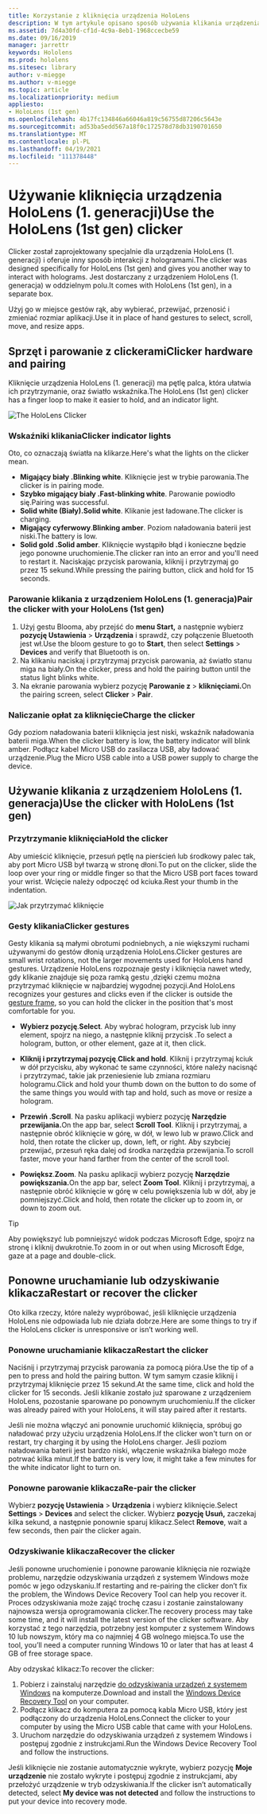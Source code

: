```yaml
---
title: Korzystanie z kliknięcia urządzenia HoloLens
description: W tym artykule opisano sposób używania klikania urządzenia HoloLens, w tym parowania, ładowania i odzyskiwania.
ms.assetid: 7d4a30fd-cf1d-4c9a-8eb1-1968ccecbe59
ms.date: 09/16/2019
manager: jarrettr
keywords: Hololens
ms.prod: hololens
ms.sitesec: library
author: v-miegge
ms.author: v-miegge
ms.topic: article
ms.localizationpriority: medium
appliesto:
- HoloLens (1st gen)
ms.openlocfilehash: 4b17fc134846a66046a819c56755d87206c5643e
ms.sourcegitcommit: ad53ba5edd567a18f0c172578d78db3190701650
ms.translationtype: MT
ms.contentlocale: pl-PL
ms.lasthandoff: 04/19/2021
ms.locfileid: "111378448"
---
```

# <a name="use-the-hololens-1st-gen-clicker"></a><span data-ttu-id="dda2f-104">Używanie kliknięcia urządzenia HoloLens (1. generacji)</span><span class="sxs-lookup"><span data-stu-id="dda2f-104">Use the HoloLens (1st gen) clicker</span></span>

<span data-ttu-id="dda2f-105">Clicker został zaprojektowany specjalnie dla urządzenia HoloLens (1. generacji) i oferuje inny sposób interakcji z hologramami.</span><span class="sxs-lookup"><span data-stu-id="dda2f-105">The clicker was designed specifically for HoloLens (1st gen) and gives you another way to interact with holograms.</span></span> <span data-ttu-id="dda2f-106">Jest dostarczany z urządzeniem HoloLens (1. generacja) w oddzielnym polu.</span><span class="sxs-lookup"><span data-stu-id="dda2f-106">It comes with HoloLens (1st gen), in a separate box.</span></span>

<span data-ttu-id="dda2f-107">Użyj go w miejsce gestów rąk, aby wybierać, przewijać, przenosić i zmieniać rozmiar aplikacji.</span><span class="sxs-lookup"><span data-stu-id="dda2f-107">Use it in place of hand gestures to select, scroll, move, and resize apps.</span></span>

## <a name="clicker-hardware-and-pairing"></a><span data-ttu-id="dda2f-108">Sprzęt i parowanie z clickerami</span><span class="sxs-lookup"><span data-stu-id="dda2f-108">Clicker hardware and pairing</span></span>

<span data-ttu-id="dda2f-109">Kliknięcie urządzenia HoloLens (1. generacji) ma pętlę palca, która ułatwia ich przytrzymanie, oraz światło wskaźnika.</span><span class="sxs-lookup"><span data-stu-id="dda2f-109">The HoloLens (1st gen) clicker has a finger loop to make it easier to hold, and an indicator light.</span></span>

![The HoloLens Clicker](images/use-hololens-clicker-1.png)

### <a name="clicker-indicator-lights"></a><span data-ttu-id="dda2f-111">Wskaźniki klikania</span><span class="sxs-lookup"><span data-stu-id="dda2f-111">Clicker indicator lights</span></span>

<span data-ttu-id="dda2f-112">Oto, co oznaczają światła na klikarze.</span><span class="sxs-lookup"><span data-stu-id="dda2f-112">Here's what the lights on the clicker mean.</span></span>

- <span data-ttu-id="dda2f-113">**Migający biały .**</span><span class="sxs-lookup"><span data-stu-id="dda2f-113">**Blinking white**.</span></span> <span data-ttu-id="dda2f-114">Kliknięcie jest w trybie parowania.</span><span class="sxs-lookup"><span data-stu-id="dda2f-114">The clicker is in pairing mode.</span></span>
- <span data-ttu-id="dda2f-115">**Szybko migający biały .**</span><span class="sxs-lookup"><span data-stu-id="dda2f-115">**Fast-blinking white**.</span></span> <span data-ttu-id="dda2f-116">Parowanie powiodło się.</span><span class="sxs-lookup"><span data-stu-id="dda2f-116">Pairing was successful.</span></span>
- <span data-ttu-id="dda2f-117">**Solid white (Biały).**</span><span class="sxs-lookup"><span data-stu-id="dda2f-117">**Solid white**.</span></span> <span data-ttu-id="dda2f-118">Klikanie jest ładowane.</span><span class="sxs-lookup"><span data-stu-id="dda2f-118">The clicker is charging.</span></span>
- <span data-ttu-id="dda2f-119">**Migający cyferwowy**.</span><span class="sxs-lookup"><span data-stu-id="dda2f-119">**Blinking amber**.</span></span> <span data-ttu-id="dda2f-120">Poziom naładowania baterii jest niski.</span><span class="sxs-lookup"><span data-stu-id="dda2f-120">The battery is low.</span></span>
- <span data-ttu-id="dda2f-121">**Solid gold .**</span><span class="sxs-lookup"><span data-stu-id="dda2f-121">**Solid amber**.</span></span> <span data-ttu-id="dda2f-122">Kliknięcie wystąpiło błąd i konieczne będzie jego ponowne uruchomienie.</span><span class="sxs-lookup"><span data-stu-id="dda2f-122">The clicker ran into an error and you'll need to restart it.</span></span> <span data-ttu-id="dda2f-123">Naciskając przycisk parowania, kliknij i przytrzymaj go przez 15 sekund.</span><span class="sxs-lookup"><span data-stu-id="dda2f-123">While pressing the pairing button, click and hold for 15 seconds.</span></span>

### <a name="pair-the-clicker-with-your-hololens-1st-gen"></a><span data-ttu-id="dda2f-124">Parowanie klikania z urządzeniem HoloLens (1. generacja)</span><span class="sxs-lookup"><span data-stu-id="dda2f-124">Pair the clicker with your HoloLens (1st gen)</span></span>

1. <span data-ttu-id="dda2f-125">Użyj gestu Blooma, aby przejść do **menu Start,** a następnie wybierz **pozycję Ustawienia**  >  **Urządzenia** i sprawdź, czy połączenie Bluetooth jest wł.</span><span class="sxs-lookup"><span data-stu-id="dda2f-125">Use the bloom gesture to go to **Start**, then select **Settings** > **Devices** and verify that Bluetooth is on.</span></span>
1. <span data-ttu-id="dda2f-126">Na klikaniu naciskaj i przytrzymaj przycisk parowania, aż światło stanu miga na biały.</span><span class="sxs-lookup"><span data-stu-id="dda2f-126">On the clicker, press and hold the pairing button until the status light blinks white.</span></span>
1. <span data-ttu-id="dda2f-127">Na ekranie parowania wybierz pozycję **Parowanie z**  >  **kliknięciami.**</span><span class="sxs-lookup"><span data-stu-id="dda2f-127">On the pairing screen, select **Clicker** > **Pair**.</span></span>

### <a name="charge-the-clicker"></a><span data-ttu-id="dda2f-128">Naliczanie opłat za kliknięcie</span><span class="sxs-lookup"><span data-stu-id="dda2f-128">Charge the clicker</span></span>

<span data-ttu-id="dda2f-129">Gdy poziom naładowania baterii kliknięcia jest niski, wskaźnik naładowania baterii miga.</span><span class="sxs-lookup"><span data-stu-id="dda2f-129">When the clicker battery is low, the battery indicator will blink amber.</span></span> <span data-ttu-id="dda2f-130">Podłącz kabel Micro USB do zasilacza USB, aby ładować urządzenie.</span><span class="sxs-lookup"><span data-stu-id="dda2f-130">Plug the Micro USB cable into a USB power supply to charge the device.</span></span>

## <a name="use-the-clicker-with-hololens-1st-gen"></a><span data-ttu-id="dda2f-131">Używanie klikania z urządzeniem HoloLens (1. generacja)</span><span class="sxs-lookup"><span data-stu-id="dda2f-131">Use the clicker with HoloLens (1st gen)</span></span>

### <a name="hold-the-clicker"></a><span data-ttu-id="dda2f-132">Przytrzymanie kliknięcia</span><span class="sxs-lookup"><span data-stu-id="dda2f-132">Hold the clicker</span></span>

<span data-ttu-id="dda2f-133">Aby umieścić kliknięcie, przesuń pętlę na pierścień lub środkowy palec tak, aby port Micro USB był twarzą w stronę dłoni.</span><span class="sxs-lookup"><span data-stu-id="dda2f-133">To put on the clicker, slide the loop over your ring or middle finger so that the Micro USB port faces toward your wrist.</span></span> <span data-ttu-id="dda2f-134">Wcięcie należy odpoczęć od kciuka.</span><span class="sxs-lookup"><span data-stu-id="dda2f-134">Rest your thumb in the indentation.</span></span>

![Jak przytrzymać kliknięcie](images/use-hololens-clicker-2.png)

### <a name="clicker-gestures"></a><span data-ttu-id="dda2f-136">Gesty klikania</span><span class="sxs-lookup"><span data-stu-id="dda2f-136">Clicker gestures</span></span>

<span data-ttu-id="dda2f-137">Gesty klikania są małymi obrotumi podniebnych, a nie większymi ruchami używanymi do gestów dłonią urządzenia HoloLens.</span><span class="sxs-lookup"><span data-stu-id="dda2f-137">Clicker gestures are small wrist rotations, not the larger movements used for HoloLens hand gestures.</span></span> <span data-ttu-id="dda2f-138">Urządzenie HoloLens rozpoznaje gesty i kliknięcia nawet wtedy, gdy klikanie znajduje się poza ramką gestu [,](hololens1-basic-usage.md)dzięki czemu można przytrzymać kliknięcie w najbardziej wygodnej pozycji.</span><span class="sxs-lookup"><span data-stu-id="dda2f-138">And HoloLens recognizes your gestures and clicks even if the clicker is outside the [gesture frame](hololens1-basic-usage.md), so you can hold the clicker in the position that's most comfortable for you.</span></span>

- <span data-ttu-id="dda2f-139">**Wybierz pozycję**.</span><span class="sxs-lookup"><span data-stu-id="dda2f-139">**Select**.</span></span> <span data-ttu-id="dda2f-140">Aby wybrać hologram, przycisk lub inny element, spojrz na niego, a następnie kliknij przycisk .</span><span class="sxs-lookup"><span data-stu-id="dda2f-140">To select a hologram, button, or other element, gaze at it, then click.</span></span>

- <span data-ttu-id="dda2f-141">**Kliknij i przytrzymaj pozycję**.</span><span class="sxs-lookup"><span data-stu-id="dda2f-141">**Click and hold**.</span></span> <span data-ttu-id="dda2f-142">Kliknij i przytrzymaj kciuk w dół przycisku, aby wykonać te same czynności, które należy nacisnąć i przytrzymać, takie jak przeniesienie lub zmiana rozmiaru hologramu.</span><span class="sxs-lookup"><span data-stu-id="dda2f-142">Click and hold your thumb down on the button to do some of the same things you would with tap and hold, such as move or resize a hologram.</span></span>

- <span data-ttu-id="dda2f-143">**Przewiń .**</span><span class="sxs-lookup"><span data-stu-id="dda2f-143">**Scroll**.</span></span> <span data-ttu-id="dda2f-144">Na pasku aplikacji wybierz pozycję **Narzędzie przewijania.**</span><span class="sxs-lookup"><span data-stu-id="dda2f-144">On the app bar, select **Scroll Tool**.</span></span> <span data-ttu-id="dda2f-145">Kliknij i przytrzymaj, a następnie obróć kliknięcie w górę, w dół, w lewo lub w prawo.</span><span class="sxs-lookup"><span data-stu-id="dda2f-145">Click and hold, then rotate the clicker up, down, left, or right.</span></span> <span data-ttu-id="dda2f-146">Aby szybciej przewijać, przesuń ręka dalej od środka narzędzia przewijania.</span><span class="sxs-lookup"><span data-stu-id="dda2f-146">To scroll faster, move your hand farther from the center of the scroll tool.</span></span>

- <span data-ttu-id="dda2f-147">**Powiększ**.</span><span class="sxs-lookup"><span data-stu-id="dda2f-147">**Zoom**.</span></span> <span data-ttu-id="dda2f-148">Na pasku aplikacji wybierz pozycję **Narzędzie powiększania.**</span><span class="sxs-lookup"><span data-stu-id="dda2f-148">On the app bar, select **Zoom Tool**.</span></span> <span data-ttu-id="dda2f-149">Kliknij i przytrzymaj, a następnie obróć kliknięcie w górę w celu powiększenia lub w dół, aby je pomniejszyć.</span><span class="sxs-lookup"><span data-stu-id="dda2f-149">Click and hold, then rotate the clicker up to zoom in, or down to zoom out.</span></span>

> [!TIP]
> <span data-ttu-id="dda2f-150">Aby powiększyć lub pomniejszyć widok podczas Microsoft Edge, spojrz na stronę i kliknij dwukrotnie.</span><span class="sxs-lookup"><span data-stu-id="dda2f-150">To zoom in or out when using Microsoft Edge, gaze at a page and double-click.</span></span>

## <a name="restart-or-recover-the-clicker"></a><span data-ttu-id="dda2f-151">Ponowne uruchamianie lub odzyskiwanie klikacza</span><span class="sxs-lookup"><span data-stu-id="dda2f-151">Restart or recover the clicker</span></span>

<span data-ttu-id="dda2f-152">Oto kilka rzeczy, które należy wypróbować, jeśli kliknięcie urządzenia HoloLens nie odpowiada lub nie działa dobrze.</span><span class="sxs-lookup"><span data-stu-id="dda2f-152">Here are some things to try if the HoloLens clicker is unresponsive or isn’t working well.</span></span>

### <a name="restart-the-clicker"></a><span data-ttu-id="dda2f-153">Ponowne uruchamianie klikacza</span><span class="sxs-lookup"><span data-stu-id="dda2f-153">Restart the clicker</span></span>

<span data-ttu-id="dda2f-154">Naciśnij i przytrzymaj przycisk parowania za pomocą pióra.</span><span class="sxs-lookup"><span data-stu-id="dda2f-154">Use the tip of a pen to press and hold the pairing button.</span></span> <span data-ttu-id="dda2f-155">W tym samym czasie kliknij i przytrzymaj kliknięcie przez 15 sekund.</span><span class="sxs-lookup"><span data-stu-id="dda2f-155">At the same time, click and hold the clicker for 15 seconds.</span></span> <span data-ttu-id="dda2f-156">Jeśli klikanie zostało już sparowane z urządzeniem HoloLens, pozostanie sparowane po ponownym uruchomieniu.</span><span class="sxs-lookup"><span data-stu-id="dda2f-156">If the clicker was already paired with your HoloLens, it will stay paired after it restarts.</span></span>

<span data-ttu-id="dda2f-157">Jeśli nie można włączyć ani ponownie uruchomić kliknięcia, spróbuj go naładować przy użyciu urządzenia HoloLens.</span><span class="sxs-lookup"><span data-stu-id="dda2f-157">If the clicker won't turn on or restart, try charging it by using the HoloLens charger.</span></span> <span data-ttu-id="dda2f-158">Jeśli poziom naładowania baterii jest bardzo niski, włączenie wskaźnika białego może potrwać kilka minut.</span><span class="sxs-lookup"><span data-stu-id="dda2f-158">If the battery is very low, it might take a few minutes for the white indicator light to turn on.</span></span>

### <a name="re-pair-the-clicker"></a><span data-ttu-id="dda2f-159">Ponowne parowanie klikacza</span><span class="sxs-lookup"><span data-stu-id="dda2f-159">Re-pair the clicker</span></span>

<span data-ttu-id="dda2f-160">Wybierz **pozycję Ustawienia**  >  **Urządzenia** i wybierz kliknięcie.</span><span class="sxs-lookup"><span data-stu-id="dda2f-160">Select **Settings** > **Devices** and select the clicker.</span></span> <span data-ttu-id="dda2f-161">Wybierz **pozycję Usuń,** zaczekaj kilka sekund, a następnie ponownie sparuj klikacz.</span><span class="sxs-lookup"><span data-stu-id="dda2f-161">Select **Remove**, wait a few seconds, then pair the clicker again.</span></span>

### <a name="recover-the-clicker"></a><span data-ttu-id="dda2f-162">Odzyskiwanie klikacza</span><span class="sxs-lookup"><span data-stu-id="dda2f-162">Recover the clicker</span></span>

<span data-ttu-id="dda2f-163">Jeśli ponowne uruchomienie i ponowne parowanie kliknięcia nie rozwiąże problemu, narzędzie odzyskiwania urządzeń z systemem Windows może pomóc w jego odzyskaniu.</span><span class="sxs-lookup"><span data-stu-id="dda2f-163">If restarting and re-pairing the clicker don’t fix the problem, the Windows Device Recovery Tool can help you recover it.</span></span> <span data-ttu-id="dda2f-164">Proces odzyskiwania może zająć trochę czasu i zostanie zainstalowany najnowsza wersja oprogramowania clicker.</span><span class="sxs-lookup"><span data-stu-id="dda2f-164">The recovery process may take some time, and it will install the latest version of the clicker software.</span></span> <span data-ttu-id="dda2f-165">Aby korzystać z tego narzędzia, potrzebny jest komputer z systemem Windows 10 lub nowszym, który ma co najmniej 4 GB wolnego miejsca.</span><span class="sxs-lookup"><span data-stu-id="dda2f-165">To use the tool, you’ll need a computer running Windows 10 or later that has at least 4 GB of free storage space.</span></span>

<span data-ttu-id="dda2f-166">Aby odzyskać klikacz:</span><span class="sxs-lookup"><span data-stu-id="dda2f-166">To recover the clicker:</span></span>

1. <span data-ttu-id="dda2f-167">Pobierz i zainstaluj narzędzie [do odzyskiwania urządzeń z systemem Windows](https://dev.azure.com/ContentIdea/ContentIdea/_queries/query/8a004dbe-73f8-4a32-94bc-368fc2f2a895/) na komputerze.</span><span class="sxs-lookup"><span data-stu-id="dda2f-167">Download and install the [Windows Device Recovery Tool](https://dev.azure.com/ContentIdea/ContentIdea/_queries/query/8a004dbe-73f8-4a32-94bc-368fc2f2a895/) on your computer.</span></span>
1. <span data-ttu-id="dda2f-168">Podłącz klikacz do komputera za pomocą kabla Micro USB, który jest podłączony do urządzenia HoloLens.</span><span class="sxs-lookup"><span data-stu-id="dda2f-168">Connect the clicker to your computer by using the Micro USB cable that came with your HoloLens.</span></span>
1. <span data-ttu-id="dda2f-169">Uruchom narzędzie do odzyskiwania urządzeń z systemem Windows i postępuj zgodnie z instrukcjami.</span><span class="sxs-lookup"><span data-stu-id="dda2f-169">Run the Windows Device Recovery Tool and follow the instructions.</span></span>

<span data-ttu-id="dda2f-170">Jeśli kliknięcie nie zostanie automatycznie wykryte, wybierz pozycję **Moje urządzenie** nie zostało wykryte i postępuj zgodnie z instrukcjami, aby przełożyć urządzenie w tryb odzyskiwania.</span><span class="sxs-lookup"><span data-stu-id="dda2f-170">If the clicker isn’t automatically detected, select **My device was not detected** and follow the instructions to put your device into recovery mode.</span></span>
